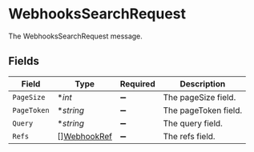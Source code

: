 # WebhooksSearchRequest

The WebhooksSearchRequest message.


## Fields

| Field                                             | Type                                              | Required                                          | Description                                       |
| ------------------------------------------------- | ------------------------------------------------- | ------------------------------------------------- | ------------------------------------------------- |
| `PageSize`                                        | **int*                                            | :heavy_minus_sign:                                | The pageSize field.                               |
| `PageToken`                                       | **string*                                         | :heavy_minus_sign:                                | The pageToken field.                              |
| `Query`                                           | **string*                                         | :heavy_minus_sign:                                | The query field.                                  |
| `Refs`                                            | [][WebhookRef](../../models/shared/webhookref.md) | :heavy_minus_sign:                                | The refs field.                                   |